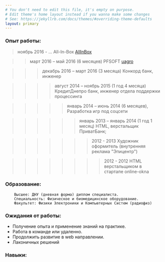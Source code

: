 ```yaml
---
# You don't need to edit this file, it's empty on purpose.
# Edit theme's home layout instead if you wanna make some changes
# See: https://jekyllrb.com/docs/themes/#overriding-theme-defaults
layout: primary
---
```


### Опыт работы:

> ноябрь 2016 - ... All-In-Box [AllInBox](http://allinbox.com.ua/ru/)

>> март 2016 – май 2016 (6 месяцев) PFSOFT [uagro](https://uagro.ua/)

>>> декабрь 2016 – март 2016 (3 месяца) Конкорд банк, инженер

>>>> август 2014 – ноябрь 2015 (1 год 4 месяца) КредитДнепро банк, инженер отдела поддержки процессинга

>>>>> январь 2014 – июнь 2014 (6 месяцев), Разработка игр под соцсети

>>>>>> январь 2013 – январь 2014 (1 год 1 месяц) HTML, верстальщик ПриватБанк;

>>>>>>> 2012 - 2013 Художник оформитель (внутренняя реклама "Эпицентр")

>>>>>>>> 2012 - 2012 HTML верстальщиком в стартапе online-okna


### Образование:
        Высшее: ДНУ (дневная форма) диплом специалиста.
        Специальность: Физическое и биомедицинское оборудование.
        Факультет: Физики Электроники и Компьютерных Систем (радиофиз)


### Ожидания от работы:
+ Получение опыта и применение знаний на практике. 
+ Работа в команде или удаленно.
+ Продолжить развитие в web направлении.
+ Лаконичных решений


### Навыки:
